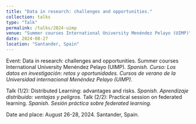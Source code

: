 ```yaml
---
title: "Data in research: challenges and opportunities."
collection: talks
type: "Talk"
permalink: /talks/2024-uimp
venue: "Summer courses International University Menéndez Pelayo (UIMP)"
date: 2024-08-27
location: "Santander, Spain"
---
```

Event: Data in research: challenges and opportunities. Summer courses International University Menéndez Pelayo (UIMP).
_Spanish. Curso: Los datos en investigación: retos y oportunidades. Cursos de verano de la Universidad internacional Menéndez Pelayo (UIMP)_.

Talk (1/2): Distributed Learning: advantages and risks. _Spanish. Aprendizaje distribuido: ventajas y peligros._
Talk (2/2): Practical session on federated learning. _Spanish. Sesión práctica sobre federated learning._

Date and place: August 26-28, 2024. Santander, Spain.

